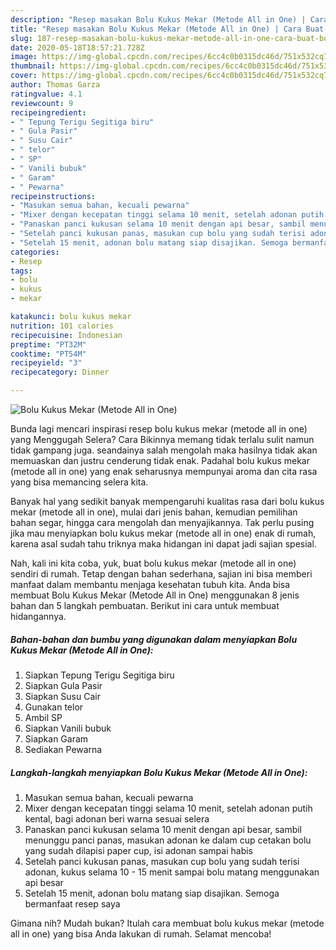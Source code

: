 ```yaml
---
description: "Resep masakan Bolu Kukus Mekar (Metode All in One) | Cara Buat Bolu Kukus Mekar (Metode All in One) Yang Mudah Dan Praktis"
title: "Resep masakan Bolu Kukus Mekar (Metode All in One) | Cara Buat Bolu Kukus Mekar (Metode All in One) Yang Mudah Dan Praktis"
slug: 187-resep-masakan-bolu-kukus-mekar-metode-all-in-one-cara-buat-bolu-kukus-mekar-metode-all-in-one-yang-mudah-dan-praktis
date: 2020-05-18T18:57:21.728Z
image: https://img-global.cpcdn.com/recipes/6cc4c0b0315dc46d/751x532cq70/bolu-kukus-mekar-metode-all-in-one-foto-resep-utama.jpg
thumbnail: https://img-global.cpcdn.com/recipes/6cc4c0b0315dc46d/751x532cq70/bolu-kukus-mekar-metode-all-in-one-foto-resep-utama.jpg
cover: https://img-global.cpcdn.com/recipes/6cc4c0b0315dc46d/751x532cq70/bolu-kukus-mekar-metode-all-in-one-foto-resep-utama.jpg
author: Thomas Garza
ratingvalue: 4.1
reviewcount: 9
recipeingredient:
- " Tepung Terigu Segitiga biru"
- " Gula Pasir"
- " Susu Cair"
- " telor"
- " SP"
- " Vanili bubuk"
- " Garam"
- " Pewarna"
recipeinstructions:
- "Masukan semua bahan, kecuali pewarna"
- "Mixer dengan kecepatan tinggi selama 10 menit, setelah adonan putih kental, bagi adonan beri warna sesuai selera"
- "Panaskan panci kukusan selama 10 menit dengan api besar, sambil menunggu panci panas, masukan adonan ke dalam cup cetakan bolu yang sudah dilapisi paper cup, isi adonan sampai habis"
- "Setelah panci kukusan panas, masukan cup bolu yang sudah terisi adonan, kukus selama 10 - 15 menit sampai bolu matang menggunakan api besar"
- "Setelah 15 menit, adonan bolu matang siap disajikan. Semoga bermanfaat resep saya"
categories:
- Resep
tags:
- bolu
- kukus
- mekar

katakunci: bolu kukus mekar 
nutrition: 101 calories
recipecuisine: Indonesian
preptime: "PT32M"
cooktime: "PT54M"
recipeyield: "3"
recipecategory: Dinner

---
```



![Bolu Kukus Mekar (Metode All in One)](https://img-global.cpcdn.com/recipes/6cc4c0b0315dc46d/751x532cq70/bolu-kukus-mekar-metode-all-in-one-foto-resep-utama.jpg)

Bunda lagi mencari inspirasi resep bolu kukus mekar (metode all in one) yang Menggugah Selera? Cara Bikinnya memang tidak terlalu sulit namun tidak gampang juga. seandainya salah mengolah maka hasilnya tidak akan memuaskan dan justru cenderung tidak enak. Padahal bolu kukus mekar (metode all in one) yang enak seharusnya mempunyai aroma dan cita rasa yang bisa memancing selera kita.

Banyak hal yang sedikit banyak mempengaruhi kualitas rasa dari bolu kukus mekar (metode all in one), mulai dari jenis bahan, kemudian pemilihan bahan segar, hingga cara mengolah dan menyajikannya. Tak perlu pusing jika mau menyiapkan bolu kukus mekar (metode all in one) enak di rumah, karena asal sudah tahu triknya maka hidangan ini dapat jadi sajian spesial.




Nah, kali ini kita coba, yuk, buat bolu kukus mekar (metode all in one) sendiri di rumah. Tetap dengan bahan sederhana, sajian ini bisa memberi manfaat dalam membantu menjaga kesehatan tubuh kita. Anda bisa membuat Bolu Kukus Mekar (Metode All in One) menggunakan 8 jenis bahan dan 5 langkah pembuatan. Berikut ini cara untuk membuat hidangannya.

<!--inarticleads1-->

##### Bahan-bahan dan bumbu yang digunakan dalam menyiapkan Bolu Kukus Mekar (Metode All in One):

1. Siapkan  Tepung Terigu Segitiga biru
1. Siapkan  Gula Pasir
1. Siapkan  Susu Cair
1. Gunakan  telor
1. Ambil  SP
1. Siapkan  Vanili bubuk
1. Siapkan  Garam
1. Sediakan  Pewarna




<!--inarticleads2-->

##### Langkah-langkah menyiapkan Bolu Kukus Mekar (Metode All in One):

1. Masukan semua bahan, kecuali pewarna
1. Mixer dengan kecepatan tinggi selama 10 menit, setelah adonan putih kental, bagi adonan beri warna sesuai selera
1. Panaskan panci kukusan selama 10 menit dengan api besar, sambil menunggu panci panas, masukan adonan ke dalam cup cetakan bolu yang sudah dilapisi paper cup, isi adonan sampai habis
1. Setelah panci kukusan panas, masukan cup bolu yang sudah terisi adonan, kukus selama 10 - 15 menit sampai bolu matang menggunakan api besar
1. Setelah 15 menit, adonan bolu matang siap disajikan. Semoga bermanfaat resep saya




Gimana nih? Mudah bukan? Itulah cara membuat bolu kukus mekar (metode all in one) yang bisa Anda lakukan di rumah. Selamat mencoba!
